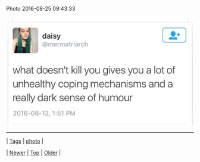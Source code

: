 <!--
title: Photo 2016-08-25 09
date: 2020-06-28T15:27:00.125Z
tags: photo
-->


Photo 2016-08-25 09:43:33

![](149455880819-0.jpg)

<!--BOTTOM-POST-NAVIGATION-->
---

| [Tags](tags.md) | [photo](tag-photo.md) |

| [Newer](149412363124.md) | [Top](index.md) | [Older](149457760584.md) |